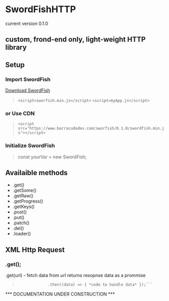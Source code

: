 # SwordFishHTTP
current version 0.1.0

## custom, frond-end only, light-weight HTTP library

## Setup

### Import SwordFish

[Download SwordFish](http://www.barracudadev.com)

> `<script>sworfish.min.js</script>`
> `<script>myApp.js</script>`

### or Use CDN

> `<script src="https://www.barracudadev.com/sworfish/0.1.0/swordfish.min.js"></script>`

### Initialize SwordFish

> const yourVar = new SwordFish;

## Availaible methods
* .get()
* .getSome()
* .getRaw()
* .getProgress()
* .getKeys()
* .post()
* .put()
* .patch()
* .del()
* .loader()

## XML Http Request

### .get();
 .get(url) - fetch data from *url* returns resopnse data as a prommise

> ```yourVar.get('https://jsonplaceholder.typicode.com/posts').then(() => { *code to handle data* })
>              .then((data) => { *code to handle data* });```

 *** DOCUMENTATION UNDER CONSTRUCTION ***
